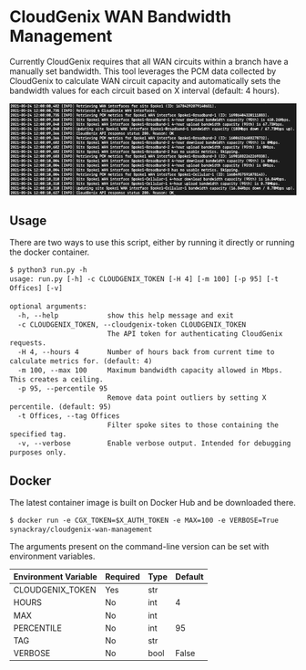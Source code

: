 # CloudGenix WAN Bandwidth Management

Currently CloudGenix requires that all WAN circuits within a branch have a manually set bandwidth. This tool leverages the PCM data collected by CloudGenix to calculate WAN circuit capacity and automatically sets the bandwidth values for each circuit based on X interval (default: 4 hours).

![Screenshot of script in action](docs/media/screenshot1.png)

## Usage

There are two ways to use this script, either by running it directly or running the docker container.

```
$ python3 run.py -h
usage: run.py [-h] -c CLOUDGENIX_TOKEN [-H 4] [-m 100] [-p 95] [-t Offices] [-v]

optional arguments:
  -h, --help            show this help message and exit
  -c CLOUDGENIX_TOKEN, --cloudgenix-token CLOUDGENIX_TOKEN
                        The API token for authenticating CloudGenix requests.
  -H 4, --hours 4       Number of hours back from current time to calculate metrics for. (default: 4)
  -m 100, --max 100     Maximum bandwidth capacity allowed in Mbps. This creates a ceiling.
  -p 95, --percentile 95
                        Remove data point outliers by setting X percentile. (default: 95)
  -t Offices, --tag Offices
                        Filter spoke sites to those containing the specified tag.
  -v, --verbose         Enable verbose output. Intended for debugging purposes only.
```

## Docker

The latest container image is built on Docker Hub and be downloaded there.

```
$ docker run -e CGX_TOKEN=$X_AUTH_TOKEN -e MAX=100 -e VERBOSE=True synackray/cloudgenix-wan-management
```

The arguments present on the command-line version can be set with environment variables.

| Environment Variable | Required | Type | Default |
|----------------------|----------|------|---------|
| CLOUDGENIX_TOKEN     | Yes      | str  |         |
| HOURS                | No       | int  | 4       |
| MAX                  | No       | int  |         |
| PERCENTILE           | No       | int  | 95      |
| TAG                  | No       | str  |         |
| VERBOSE              | No       | bool | False   |

